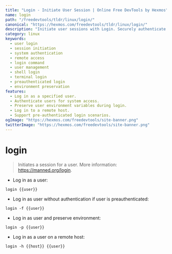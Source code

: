 ```yaml
---
title: "Login - Initiate User Session | Online Free DevTools by Hexmos"
name: login
path: "/freedevtools/tldr/linux/login/"
canonical: "https://hexmos.com/freedevtools/tldr/linux/login/"
description: "Initiate user sessions with Login. Securely authenticate and manage user access on remote systems. Free online tool, no registration required."
category: linux
keywords:
  - user login
  - session initiation
  - system authentication
  - remote access
  - login command
  - user management
  - shell login
  - terminal login
  - preauthenticated login
  - environment preservation
features:
  - Log in as a specified user.
  - Authenticate users for system access.
  - Preserve user environment variables during login.
  - Log in to a remote host.
  - Support pre-authenticated login scenarios.
ogImage: "https://hexmos.com/freedevtools/site-banner.png"
twitterImage: "https://hexmos.com/freedevtools/site-banner.png"
---
```


# login

> Initiates a session for a user.
> More information: <https://manned.org/login>.

- Log in as a user:

`login {{user}}`

- Log in as user without authentication if user is preauthenticated:

`login -f {{user}}`

- Log in as user and preserve environment:

`login -p {{user}}`

- Log in as a user on a remote host:

`login -h {{host}} {{user}}`

